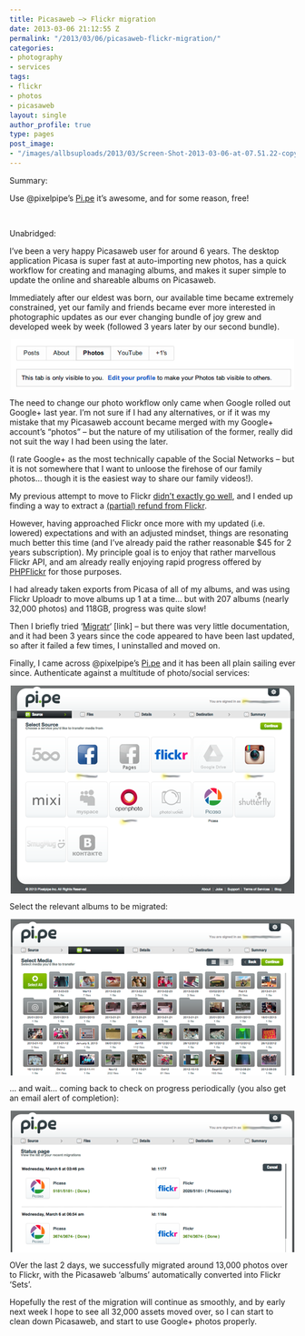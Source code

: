 ```yaml
---
title: Picasaweb —> Flickr migration
date: 2013-03-06 21:12:55 Z
permalink: "/2013/03/06/picasaweb-flickr-migration/"
categories:
- photography
- services
tags:
- flickr
- photos
- picasaweb
layout: single
author_profile: true
type: pages
post_image:
- "/images/allbsuploads/2013/03/Screen-Shot-2013-03-06-at-07.51.22-copy.png"
---
```


Summary:

Use @pixelpipe&#8217;s [Pi.pe](http://pi.pe) it&#8217;s awesome, and for some reason, free!

&nbsp;

Unabridged:

I&#8217;ve been a very happy Picasaweb user for around 6 years. The desktop application Picasa is super fast at auto-importing new photos, has a quick workflow for creating and managing albums, and makes it super simple to update the online and shareable albums on Picasaweb.

Immediately after our eldest was born, our available time became extremely constrained, yet our family and friends became ever more interested in photographic updates as our ever changing bundle of joy grew and developed week by week (followed 3 years later by our second bundle).

<img style="display: block; margin-left: auto; margin-right: auto;" title="Screen Shot 2013-03-06 at 07.54.09.png" src="/images/allbsuploads/2013/03/Screen-Shot-2013-03-06-at-07.54.09.png" alt="google+ photo tab" width="500" height="89" border="0" />

The need to change our photo workflow only came when Google rolled out Google+ last year. I&#8217;m not sure if I had any alternatives, or if it was my mistake that my Picasaweb account became merged with my Google+ account&#8217;s &#8220;photos&#8221; &#8211; but the nature of my utilisation of the former, really did not suit the way I had been using the later.

(I rate Google+ as the most technically capable of the Social Networks &#8211; but it is not somewhere that I want to unloose the firehose of our family photos… though it is the easiest way to share our family videos!).

My previous attempt to move to Flickr [didn&#8217;t exactly go well](http://allbs.co.uk/2012/08/25/picasaweb-export-flickr-pro/), and I ended up finding a way to extract a [(partial) refund from Flickr](http://allbs.co.uk/2012/08/27/flickr-pro-partial-refund/).

However, having approached Flickr once more with my updated (i.e. lowered) expectations and with an adjusted mindset, things are resonating much better this time (and I&#8217;ve already paid the rather reasonable $45 for 2 years subscription). My principle goal is to enjoy that rather marvellous Flickr API, and am already really enjoying rapid progress offered by [PHPFlickr](http://phpflickr.com/) for those purposes.

I had already taken exports from Picasa of all of my albums, and was using Flickr Uploadr to move albums up 1 at a time… but with 207 albums (nearly 32,000 photos) and 118GB, progress was quite slow!

Then I briefly tried &#8216;[Migratr](http://www.flickr.com/services/apps/8087/)&#8216; [link] &#8211; but there was very little documentation, and it had been 3 years since the code appeared to have been last updated, so after it failed a few times, I uninstalled and moved on.

Finally, I came across @pixelpipe&#8217;s [Pi.pe](http://pi.pe) and it has been all plain sailing ever since. Authenticate against a multitude of photo/social services:

<img style="display: block; margin-left: auto; margin-right: auto;" title="Screen Shot 2013-03-06 at 07.51.22.png" src="/images/allbsuploads/2013/03/Screen-Shot-2013-03-06-at-07.51.221.png" alt="Pi.pe" width="500" height="366" border="0" />

Select the relevant albums to be migrated:

<img style="display: block; margin-left: auto; margin-right: auto;" title="Screen Shot 2013-03-06 at 21.00.26.png" src="/images/allbsuploads/2013/03/Screen-Shot-2013-03-06-at-21.00.26.png" alt="Folder select" width="500" height="275" border="0" />

… and wait… coming back to check on progress periodically (you also get an email alert of completion):

<img style="display: block; margin-left: auto; margin-right: auto;" title="Screen Shot 2013-03-06 at 20.59.47.png" src="/images/allbsuploads/2013/03/Screen-Shot-2013-03-06-at-20.59.47.png" alt="status" width="500" height="249" border="0" />

OVer the last 2 days, we successfully migrated around 13,000 photos over to Flickr, with the Picasaweb &#8216;albums&#8217; automatically converted into Flickr &#8216;Sets&#8217;.

Hopefully the rest of the migration will continue as smoothly, and by early next week I hope to see all 32,000 assets moved over, so I can start to clean down Picasaweb, and start to use Google+ photos properly.
